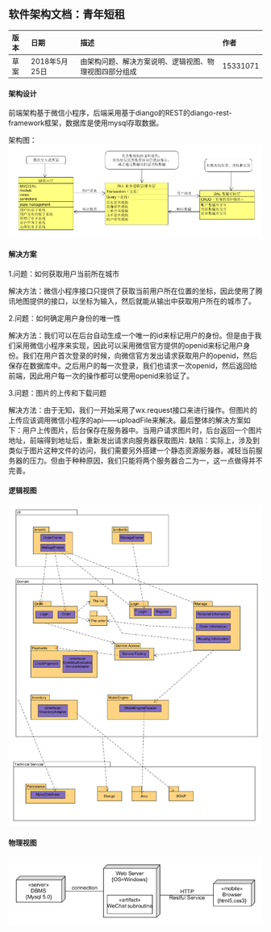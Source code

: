 ## 软件架构文档：青年短租    

| 版本    | 日期    | 描述                   | 作者    |    
|:----   |:----    |:----------------       |:------      
|草案    | 2018年5月25日 | 由架构问题、解决方案说明、逻辑视图、物理视图四部分组成  | 15331071    

#### 架构设计    
前端架构基于微信小程序，后端采用基于diango的REST的diango-rest-framework框架，数据库是使用mysql存取数据。    

架构图：
![架构图](架构图.png)

#### 解决方案    
1.问题：如何获取用户当前所在城市
  
  解决方法：微信小程序接口只提供了获取当前用户所在位置的坐标，因此使用了腾讯地图提供的接口，以坐标为输入，然后就能从输出中获取用户所在的城市了。


2.问题：如何确定用户身份的唯一性
  
  解决方法：我们可以在后台自动生成一个唯一的id来标记用户的身份。但是由于我们采用微信小程序来实现，因此可以采用微信官方提供的openid来标记用户身份。我们在用户首次登录的时候，向微信官方发出请求获取用户的openid，然后保存在数据库中。之后用户的每一次登录，我们也请求一次openid，然后返回给前端，因此用户每一次的操作都可以使用openid来验证了。


3.问题：图片的上传和下载问题

  解决方法：由于无知，我们一开始采用了wx.request接口来进行操作。但图片的上传应该调用微信小程序的api——uploadFile来解决。最后整体的解决方案如下：用户上传图片，后台保存在服务器中。当用户请求图片时，后台返回一个图片地址，前端得到地址后，重新发出请求向服务器获取图片.
  缺陷：实际上，涉及到类似于图片这种文件的访问，我们需要另外搭建一个静态资源服务器，减轻当前服务器的压力。但由于种种原因，我们只能将两个服务器合二为一，这一点做得并不完善。

#### 逻辑视图    
![逻辑视图](逻辑视图.png)


#### 物理视图    
![物理视图](物理视图.png)

